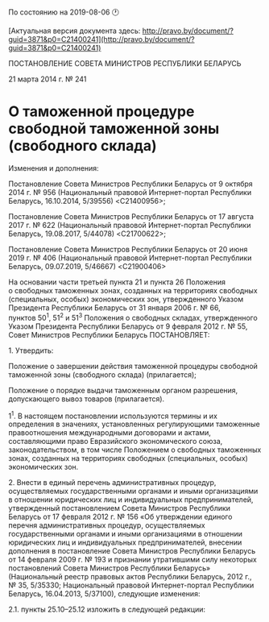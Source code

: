 По состоянию на 2019-08-06 &#x1F550;

[Актуальная версия документа здесь: http://pravo.by/document/?guid=3871&p0=C21400241](http://pravo.by/document/?guid=3871&p0=C21400241)

<p>ПОСТАНОВЛЕНИЕ СОВЕТА МИНИСТРОВ РЕСПУБЛИКИ БЕЛАРУСЬ</p>
<p>21 марта 2014 г. № 241</p>
<h1>О таможенной процедуре свободной таможенной зоны (свободного склада)</h1>
<p>Изменения и дополнения:</p>
<p>Постановление Совета Министров Республики Беларусь от 9 октября 2014 г. № 956 (Национальный правовой Интернет-портал Республики Беларусь, 16.10.2014, 5/39556) &lt;C21400956&gt;;</p>
<p>Постановление Совета Министров Республики Беларусь от 17 августа 2017 г. № 622 (Национальный правовой Интернет-портал Республики Беларусь, 19.08.2017, 5/44078) &lt;C21700622&gt;;</p>
<p>Постановление Совета Министров Республики Беларусь от 20 июня 2019 г. № 406 (Национальный правовой Интернет-портал Республики Беларусь, 09.07.2019, 5/46667) &lt;C21900406&gt;</p>
<p></p>
<p>На основании части третьей пункта 21 и пункта 26 Положения о свободных таможенных зонах, созданных на территориях свободных (специальных, особых) экономических зон, утвержденного Указом Президента Республики Беларусь от 31 января 2006 г. № 66, пунктов 50<sup>1</sup>, 51<sup>2</sup> и 51<sup>3</sup> Положения о свободных складах, утвержденного Указом Президента Республики Беларусь от 9 февраля 2012 г. № 55, Совет Министров Республики Беларусь ПОСТАНОВЛЯЕТ:</p>
<p>1. Утвердить:</p>
<p>Положение о завершении действия таможенной процедуры свободной таможенной зоны (свободного склада) (прилагается);</p>
<p>Положение о порядке выдачи таможенным органом разрешения, допускающего вывоз товаров (прилагается).</p>
<p>1<sup>1</sup>. В настоящем постановлении используются термины и их определения в значениях, установленных регулирующими таможенные правоотношения международными договорами и актами, составляющими право Евразийского экономического союза, законодательством, в том числе Положением о свободных таможенных зонах, созданных на территориях свободных (специальных, особых) экономических зон.</p>
<p>2. Внести в единый перечень административных процедур, осуществляемых государственными органами и иными организациями в отношении юридических лиц и индивидуальных предпринимателей, утвержденный постановлением Совета Министров Республики Беларусь от 17 февраля 2012 г. № 156 «Об утверждении единого перечня административных процедур, осуществляемых государственными органами и иными организациями в отношении юридических лиц и индивидуальных предпринимателей, внесении дополнения в постановление Совета Министров Республики Беларусь от 14 февраля 2009 г. № 193 и признании утратившими силу некоторых постановлений Совета Министров Республики Беларусь» (Национальный реестр правовых актов Республики Беларусь, 2012 г., № 35, 5/35330; Национальный правовой Интернет-портал Республики Беларусь, 16.04.2013, 5/37100), следующие изменения:</p>
<p>2.1. пункты 25.10–25.12 изложить в следующей редакции:</p>
<p></p>